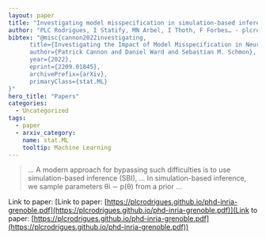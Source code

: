 ```yaml
---
layout: paper
title: "Investigating model misspecification in simulation-based inference"
author: "PLC Rodrigues, I Statify, MN Arbel, I Thoth, F Forbes… - plcrodrigues.github.io"
bibtex: "@misc{cannon2022investigating,
      title={Investigating the Impact of Model Misspecification in Neural Simulation-based Inference}, 
      author={Patrick Cannon and Daniel Ward and Sebastian M. Schmon},
      year={2022},
      eprint={2209.01845},
      archivePrefix={arXiv},
      primaryClass={stat.ML}
}"
hero_title: "Papers"
categories:
  - Uncategorized
tags:
  - paper
  - arxiv_category:
    name: stat.ML
    tooltip: Machine Learning
---
```

>… A modern approach for bypassing such difficulties is to use simulation-based inference (SBI), … In simulation-based inference, we sample parameters θi ∼ p(θ) from a prior …

Link to paper: [Link to paper: [https://plcrodrigues.github.io/phd-inria-grenoble.pdf](https://plcrodrigues.github.io/phd-inria-grenoble.pdf)](Link to paper: [https://plcrodrigues.github.io/phd-inria-grenoble.pdf](https://plcrodrigues.github.io/phd-inria-grenoble.pdf))


